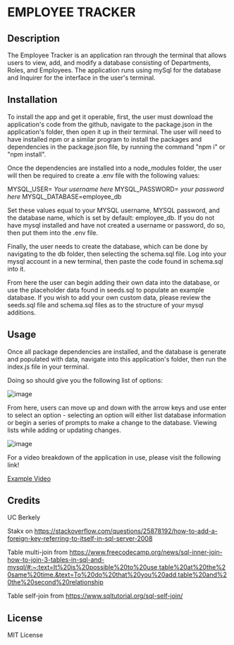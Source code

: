 # EMPLOYEE TRACKER

## Description

The Employee Tracker is an application ran through the terminal that allows users to view, add, and modify a database consisting of Departments, Roles, and Employees. The application runs using mySql for the database and Inquirer for the interface in the user's terminal.

## Installation

To install the app and get it operable, first, the user must download the application's code from the github, navigate to the package.json in the application's folder, then open it up in their terminal. The user will need to have installed npm or a similar program to install the packages and dependencies in the package.json file, by running the command "npm i" or "npm install".

Once the dependencies are installed into a node_modules folder, the user will then be required to create a .env file with the following values:

MYSQL_USER= *Your username here*
MYSQL_PASSWORD= *your password here*
MYSQL_DATABASE=employee_db

Set these values equal to your MYSQL username, MYSQL password, and the database name, which is set by default: employee_db. If you do not have mysql installed and have not created a username or password, do so, then put them into the .env file.

Finally, the user needs to create the database, which can be done by navigating to the db folder, then selecting the schema.sql file. Log into your mysql account in a new terminal, then paste the code found in schema.sql into it.

From here the user can begin adding their own data into the database, or use the placeholder data found in seeds.sql to populate an example database. If you wish to add your own custom data, please review the seeds.sql file and schema.sql files as to the structure of your mysql additions.

## Usage

Once all package dependencies are installed, and the database is generate and populated with data, navigate into this application's folder, then run the index.js file in your terminal.

Doing so should give you the following list of options:

![image](assets/img/emp1.png)

From here, users can move up and down with the arrow keys and use enter to select an option - selecting an option will either list database information or begin a series of prompts to make a change to the database. Viewing lists while adding or updating changes.

![image](assets/img/emp2.png)

For a video breakdown of the application in use, please visit the following link!

[Example Video](https://drive.google.com/file/d/1ei23xqKdmS9GodNr6InLWVWJDmHTInVs/view)


## Credits

UC Berkely

Stakx on https://stackoverflow.com/questions/25878192/how-to-add-a-foreign-key-referring-to-itself-in-sql-server-2008

Table multi-join from https://www.freecodecamp.org/news/sql-inner-join-how-to-join-3-tables-in-sql-and-mysql/#:~:text=It%20is%20possible%20to%20use,table%20at%20the%20same%20time.&text=To%20do%20that%20you%20add,table%20and%20the%20second%20relationship

Table self-join from https://www.sqltutorial.org/sql-self-join/

## License

MIT License